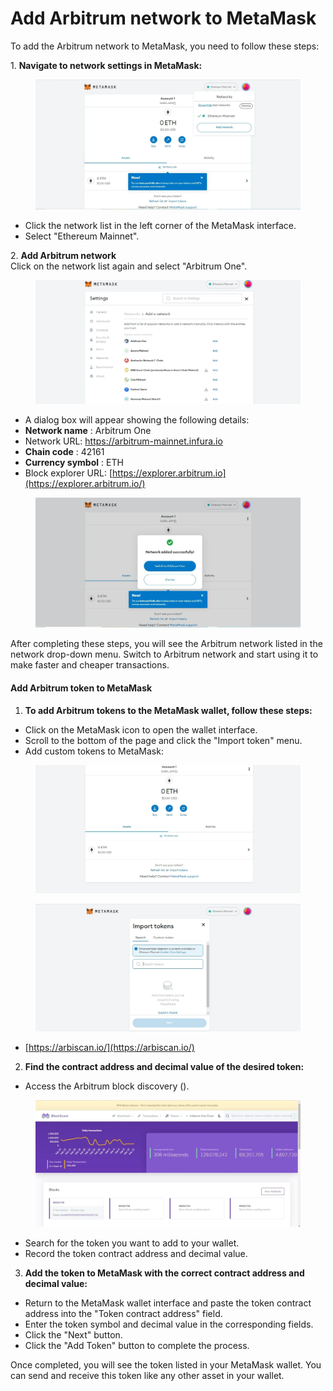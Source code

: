 # Add Arbitrum network to MetaMask

To add the Arbitrum network to MetaMask, you need to follow these steps:

1\. **Navigate to network settings in MetaMask:**

<figure><img src="../../.gitbook/assets/image.png" alt=""><figcaption></figcaption></figure>

* Click the network list in the left corner of the MetaMask interface.
* Select "Ethereum Mainnet".

2\. **Add Arbitrum network**\
Click on the network list again and select "Arbitrum One".

<figure><img src="../../.gitbook/assets/image (1).png" alt=""><figcaption></figcaption></figure>

* A dialog box will appear showing the following details:
* **Network name** : Arbitrum One
* Network URL: https://arbitrum-mainnet.infura.io
* **Chain code** : 42161
* **Currency symbol** : ETH
* Block explorer URL: [https://explorer.arbitrum.io](https://explorer.arbitrum.io/)

<figure><img src="../../.gitbook/assets/image (2).png" alt=""><figcaption></figcaption></figure>

After completing these steps, you will see the Arbitrum network listed in the network drop-down menu. Switch to Arbitrum network and start using it to make faster and cheaper transactions.

#### Add Arbitrum token to MetaMask

1. **To add Arbitrum tokens to the MetaMask wallet, follow these steps:**

* Click on the MetaMask icon to open the wallet interface.
* Scroll to the bottom of the page and click the "Import token" menu.
* Add custom tokens to MetaMask:

<figure><img src="../../.gitbook/assets/image (3).png" alt=""><figcaption></figcaption></figure>

<figure><img src="../../.gitbook/assets/image (4).png" alt=""><figcaption></figcaption></figure>

* [https://arbiscan.io/](https://arbiscan.io/)

2. **Find the contract address and decimal value of the desired token:**

* Access the Arbitrum block discovery ().

<figure><img src="../../.gitbook/assets/image (5).png" alt=""><figcaption></figcaption></figure>

* Search for the token you want to add to your wallet.
* Record the token contract address and decimal value.

3. **Add the token to MetaMask with the correct contract address and decimal value:**

* Return to the MetaMask wallet interface and paste the token contract address into the "Token contract address" field.
* Enter the token symbol and decimal value in the corresponding fields.
* Click the "Next" button.
* Click the "Add Token" button to complete the process.

Once completed, you will see the token listed in your MetaMask wallet. You can send and receive this token like any other asset in your wallet.
